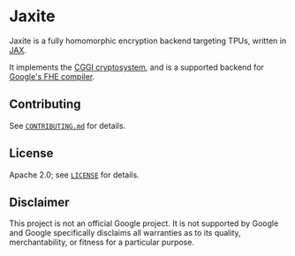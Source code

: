 # Jaxite

Jaxite is a fully homomorphic encryption backend targeting TPUs, written in
[JAX](https://github.com/google/jax).

It implements the [CGGI cryptosystem](https://eprint.iacr.org/2018/421), and is
a supported backend for
[Google's FHE compiler](https://github.com/google/fully-homomorphic-encryption).

## Contributing

See [`CONTRIBUTING.md`](CONTRIBUTING.md) for details.

## License

Apache 2.0; see [`LICENSE`](LICENSE) for details.

## Disclaimer

This project is not an official Google project. It is not supported by Google
and Google specifically disclaims all warranties as to its quality,
merchantability, or fitness for a particular purpose.
